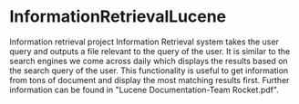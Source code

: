# InformationRetrievalLucene
Information retrieval project
Information Retrieval system takes the user query and outputs a file relevant to the query of the user. 
It is similar to the search engines we come across daily which displays the results based on the search query of the user.
This functionality is useful to get information from tons of document and display the most matching results first.
Further information can be found in "Lucene Documentation-Team Rocket.pdf".
